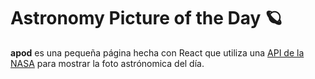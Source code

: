 # Astronomy Picture of the Day 🪐

**apod** es una pequeña página hecha con React que utiliza una [API de la NASA](https://api.nasa.gov/) para mostrar la foto astrónomica del día. 
